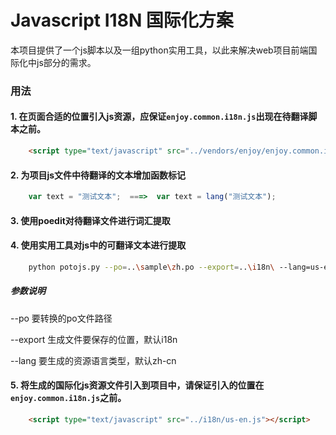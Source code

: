 # Javascript I18N 国际化方案

本项目提供了一个js脚本以及一组python实用工具，以此来解决web项目前端国际化中js部分的需求。

### 用法
#### 1. 在页面合适的位置引入js资源，应保证`enjoy.common.i18n.js`出现在待翻译脚本之前。
```html
    <script type="text/javascript" src="../vendors/enjoy/enjoy.common.i18n.js"></script>
```
#### 2. 为项目js文件中待翻译的文本增加函数标记
```javascript
    var text = "测试文本";  ===>  var text = lang("测试文本");
```
#### 3. 使用poedit对待翻译文件进行词汇提取

#### 4. 使用实用工具对js中的可翻译文本进行提取
```bash
    python potojs.py --po=..\sample\zh.po --export=..\i18n\ --lang=us-en
```
##### 参数说明
--po        要转换的po文件路径

--export    生成文件要保存的位置，默认i18n

--lang      要生成的资源语言类型，默认zh-cn

#### 5. 将生成的国际化js资源文件引入到项目中，请保证引入的位置在`enjoy.common.i18n.js`之前。
```html
    <script type="text/javascript" src="../i18n/us-en.js"></script>
```

